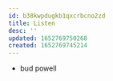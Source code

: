 ```yaml
---
id: b38kwpdugkb1qxcrbcno2zd
title: Listen
desc: ''
updated: 1652769750268
created: 1652769745214
---
```



- bud powell
